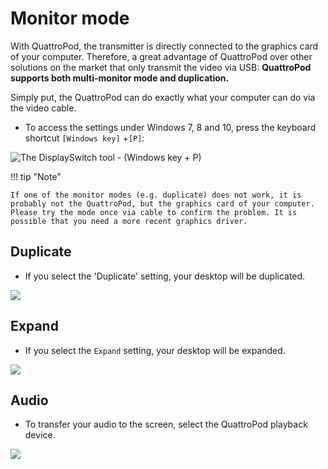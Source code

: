 # Monitor mode

With QuattroPod, the transmitter is directly connected to the graphics card of your computer. Therefore, a great advantage of QuattroPod over other solutions on the market that only transmit the video via USB: **QuattroPod supports both multi-monitor mode and duplication.**

Simply put, the QuattroPod can do exactly what your computer can do via the video cable.

* To access the settings under Windows 7, 8 and 10, press the keyboard shortcut `[Windows key]` +`[P]`:

![The DisplaySwitch tool - (Windows key + P)](/assets/img/displayswitch.jpg)

!!! tip "Note"
    
	If one of the monitor modes (e.g. duplicate) does not work, it is probably not the QuattroPod, but the graphics card of your computer. Please try the mode once via cable to confirm the problem. It is possible that you need a more recent graphics driver.
	
## Duplicate

* If you select the 'Duplicate' setting, your desktop will be duplicated.

![](/assets/img/duplicate.jpg)


## Expand

* If you select the `Expand` setting, your desktop will be expanded.

![](/assets/img/extend.jpg)

## Audio

* To transfer your audio to the screen, select the QuattroPod playback device.

![](/assets/img/sound.jpg)

